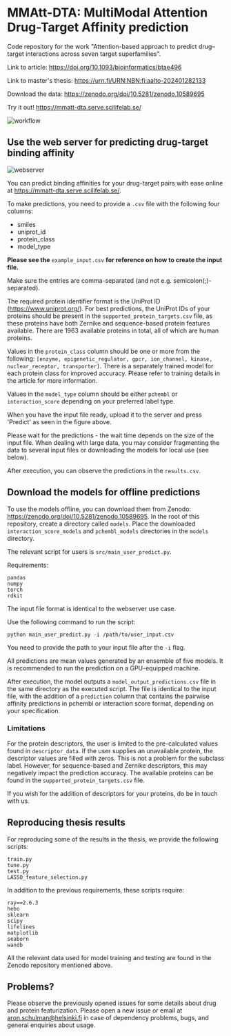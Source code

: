 # MMAtt-DTA: MultiModal Attention Drug-Target Affinity prediction

Code repository for the work "Attention-based approach to predict drug–target interactions across seven target superfamilies".

Link to article: https://doi.org/10.1093/bioinformatics/btae496

Link to master's thesis: https://urn.fi/URN:NBN:fi:aalto-202401282133

Download the data: https://zenodo.org/doi/10.5281/zenodo.10589695

Try it out! https://mmatt-dta.serve.scilifelab.se/


![workflow](https://github.com/AronSchulman/MMAtt-DTA/assets/63584295/542ffe0e-8a78-4f53-82c4-e9efedbbba06)


## Use the web server for predicting drug-target binding affinity

![webserver](https://github.com/user-attachments/assets/e76a6797-19c2-4120-9721-abce30a9d53b)

You can predict binding affinities for your drug-target pairs with ease online at https://mmatt-dta.serve.scilifelab.se/.

To make predictions, you need to provide a `.csv` file with the following four columns:
* smiles
* uniprot_id
* protein_class
* model_type

**Please see the** `example_input.csv` **for reference on how to create the input file.**

Make sure the entries are comma-separated (and not e.g. semicolon(;)-separated).

The required protein identifier format is the UniProt ID (https://www.uniprot.org/). For best predictions, the UniProt IDs of your proteins should be present in the `supported_protein_targets.csv` file, as these proteins have both Zernike and sequence-based protein features available. There are 1963 available proteins in total, all of which are human proteins.

Values in the `protein_class` column should be one or more from the following: `[enzyme, epigenetic_regulator, gpcr, ion_channel, kinase, nuclear_receptor, transporter]`. There is a separately trained model for each protein class for improved accuracy. Please refer to training details in the article for more information.

Values in the `model_type` column should be either `pchembl` or `interaction_score` depending on your preferred label type.

When you have the input file ready, upload it to the server and press 'Predict' as seen in the figure above.

Please wait for the predictions - the wait time depends on the size of the input file. When dealing with large data, you may consider fragmenting the data to several input files or downloading the models for local use (see below).

After execution, you can observe the predictions in the `results.csv`.



## Download the models for offline predictions

To use the models offline, you can download them from Zenodo: https://zenodo.org/doi/10.5281/zenodo.10589695. In the root of this repository, create a directory called `models`. Place the downloaded `interaction_score_models` and `pchembl_models` directories in the `models` directory.

The relevant script for users is `src/main_user_predict.py`.

Requirements:
```
pandas
numpy
torch
rdkit
```

The input file format is identical to the webserver use case.

Use the following command to run the script:
```
python main_user_predict.py -i /path/to/user_input.csv
```
You need to provide the path to your input file after the `-i` flag.

All predictions are mean values generated by an ensemble of five models. It is recommended to run the prediction on a GPU-equipped machine.

After execution, the model outputs a `model_output_predictions.csv` file in the same directory as the executed script. The file is identical to the input file, with the addition of a `prediction` column that contains the pairwise affinity predictions in pchembl or interaction score format, depending on your specification.


### Limitations

For the protein descriptors, the user is limited to the pre-calculated values found in `descriptor_data`. If the user supplies an unavailable protein, the descriptor values are filled with zeros. This is not a problem for the subclass label. However, for sequence-based and Zernike descriptors, this may negatively impact the prediction accuracy. The available proteins can be found in the `supported_protein_targets.csv` file.

If you wish for the addition of descriptors for your proteins, do be in touch with us.

## Reproducing thesis results

For reproducing some of the results in the thesis, we provide the following scripts:
```
train.py
tune.py
test.py
LASSO_feature_selection.py
```
In addition to the previous requirements, these scripts require:
```
ray==2.6.3
hebo
sklearn
scipy
lifelines
matplotlib
seaborn
wandb
```
All the relevant data used for model training and testing are found in the Zenodo repository mentioned above.

## Problems?

Please observe the previously opened issues for some details about drug and protein featurization.
Please open a new issue or email at aron.schulman@helsinki.fi in case of dependency problems, bugs, and general enquiries about usage.
